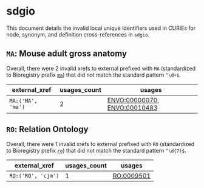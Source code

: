 # sdgio

This document details the invalid local unique identifiers used in CURIEs
for node, synonym, and definition cross-references in `sdgio`.


## `MA`: Mouse adult gross anatomy

Overall, there were 2 invalid
xrefs to external prefixed with `MA` (standardized to Bioregistry
prefix [`ma`](https://bioregistry.io/ma)) that
did not match the standard pattern `^\d+$`.

| external_xref     |   usages_count | usages                                                                                                                       |
|-------------------|----------------|------------------------------------------------------------------------------------------------------------------------------|
| `MA:('MA', 'ma')` |              2 | [ENVO:00000070](http://purl.obolibrary.org/obo/ENVO_00000070), [ENVO:00010483](http://purl.obolibrary.org/obo/ENVO_00010483) |

## `RO`: Relation Ontology

Overall, there were 1 invalid
xrefs to external prefixed with `RO` (standardized to Bioregistry
prefix [`ro`](https://bioregistry.io/ro)) that
did not match the standard pattern `^\d{7}$`.

| external_xref      |   usages_count | usages                                                  |
|--------------------|----------------|---------------------------------------------------------|
| `RO:('RO', 'cjm')` |              1 | [RO:0009501](http://purl.obolibrary.org/obo/RO_0009501) |

